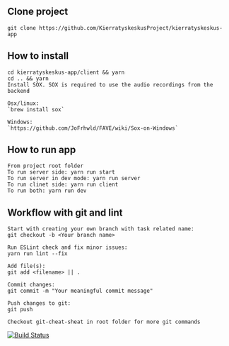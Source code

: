## Clone project
    git clone https://github.com/KierratyskeskusProject/kierratyskeskus-app
## How to install
    cd kierratyskeskus-app/client && yarn
    cd .. && yarn
    Install SOX. SOX is required to use the audio recordings from the backend

    Osx/linux:
    `brew install sox`

    Windows:
    `https://github.com/JoFrhwld/FAVE/wiki/Sox-on-Windows`
## How to run app
    From project root folder
    To run server side: yarn run start
    To run server in dev mode: yarn run server
    To run clinet side: yarn run client
    To run both: yarn run dev
## Workflow with git and lint
    Start with creating your own branch with task related name:
    git checkout -b <Your branch name>

    Run ESLint check and fix minor issues:
    yarn run lint --fix

    Add file(s):
    git add <filename> || .

    Commit changes:
    git commit -m "Your meaningful commit message"

    Push changes to git:
    git push

    Checkout git-cheat-sheat in root folder for more git commands

[![Build Status](https://travis-ci.org/KierratyskeskusProject/kierratyskeskus-app.svg?branch=master)](https://travis-ci.org/KierratyskeskusProject/kierratyskeskus-app)
